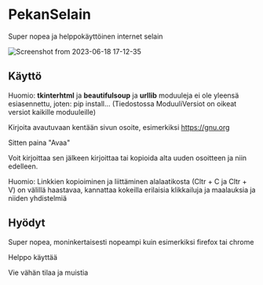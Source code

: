 # PekanSelain
Super nopea ja helppokäyttöinen internet selain

![Screenshot from 2023-06-18 17-12-35](https://github.com/pekka1234/PekanSelain/assets/62663286/55546b74-6125-41fb-b0b2-cf1c2ba51728)

## Käyttö
Huomio: **tkinterhtml** ja **beautifulsoup** ja **urllib** moduuleja ei ole yleensä esiasennettu, joten: pip install... (Tiedostossa ModuuliVersiot on oikeat versiot kaikille moduuleille)

Kirjoita avautuvaan kentään sivun osoite, esimerkiksi https://gnu.org

Sitten paina "Avaa"

Voit kirjoittaa sen jälkeen kirjoittaa tai kopioida alta uuden osoitteen ja niin edelleen.

Huomio: Linkkien kopioiminen ja liittäminen alalaatikosta (Cltr + C ja Cltr + V) on välillä haastavaa, kannattaa kokeilla erilaisia klikkailuja ja maalauksia ja niiden yhdistelmiä

## Hyödyt
Super nopea, moninkertaisesti nopeampi kuin esimerkiksi firefox tai chrome

Helppo käyttää

Vie vähän tilaa ja muistia
